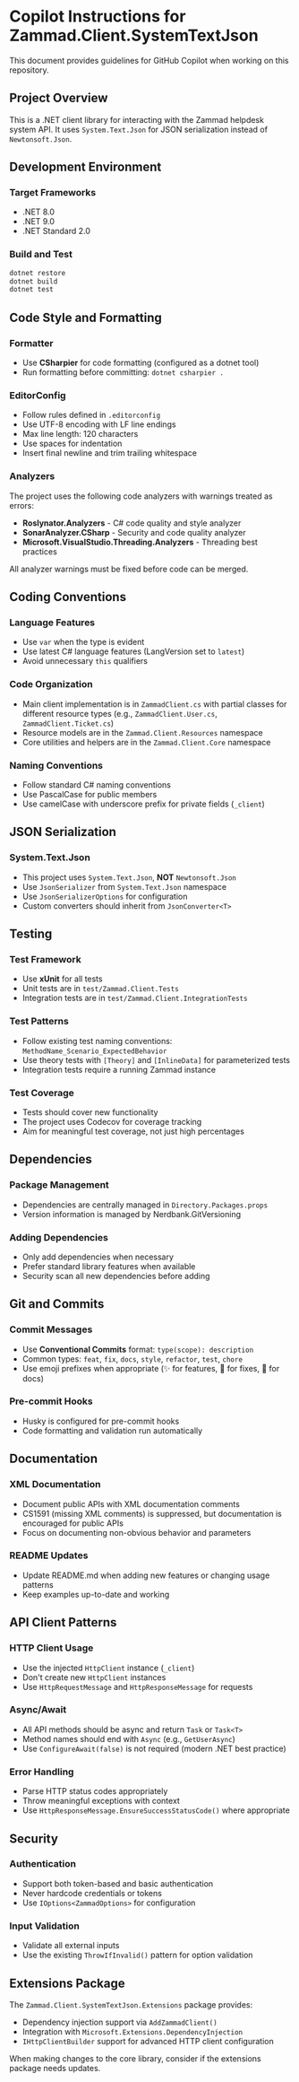 # Copilot Instructions for Zammad.Client.SystemTextJson

This document provides guidelines for GitHub Copilot when working on this repository.

## Project Overview

This is a .NET client library for interacting with the Zammad helpdesk system API. It uses `System.Text.Json` for JSON serialization instead of `Newtonsoft.Json`.

## Development Environment

### Target Frameworks
- .NET 8.0
- .NET 9.0
- .NET Standard 2.0

### Build and Test
```bash
dotnet restore
dotnet build
dotnet test
```

## Code Style and Formatting

### Formatter
- Use **CSharpier** for code formatting (configured as a dotnet tool)
- Run formatting before committing: `dotnet csharpier .`

### EditorConfig
- Follow rules defined in `.editorconfig`
- Use UTF-8 encoding with LF line endings
- Max line length: 120 characters
- Use spaces for indentation
- Insert final newline and trim trailing whitespace

### Analyzers
The project uses the following code analyzers with warnings treated as errors:
- **Roslynator.Analyzers** - C# code quality and style analyzer
- **SonarAnalyzer.CSharp** - Security and code quality analyzer
- **Microsoft.VisualStudio.Threading.Analyzers** - Threading best practices

All analyzer warnings must be fixed before code can be merged.

## Coding Conventions

### Language Features
- Use `var` when the type is evident
- Use latest C# language features (LangVersion set to `latest`)
- Avoid unnecessary `this` qualifiers

### Code Organization
- Main client implementation is in `ZammadClient.cs` with partial classes for different resource types (e.g., `ZammadClient.User.cs`, `ZammadClient.Ticket.cs`)
- Resource models are in the `Zammad.Client.Resources` namespace
- Core utilities and helpers are in the `Zammad.Client.Core` namespace

### Naming Conventions
- Follow standard C# naming conventions
- Use PascalCase for public members
- Use camelCase with underscore prefix for private fields (`_client`)

## JSON Serialization

### System.Text.Json
- This project uses `System.Text.Json`, **NOT** `Newtonsoft.Json`
- Use `JsonSerializer` from `System.Text.Json` namespace
- Use `JsonSerializerOptions` for configuration
- Custom converters should inherit from `JsonConverter<T>`

## Testing

### Test Framework
- Use **xUnit** for all tests
- Unit tests are in `test/Zammad.Client.Tests`
- Integration tests are in `test/Zammad.Client.IntegrationTests`

### Test Patterns
- Follow existing test naming conventions: `MethodName_Scenario_ExpectedBehavior`
- Use theory tests with `[Theory]` and `[InlineData]` for parameterized tests
- Integration tests require a running Zammad instance

### Test Coverage
- Tests should cover new functionality
- The project uses Codecov for coverage tracking
- Aim for meaningful test coverage, not just high percentages

## Dependencies

### Package Management
- Dependencies are centrally managed in `Directory.Packages.props`
- Version information is managed by Nerdbank.GitVersioning

### Adding Dependencies
- Only add dependencies when necessary
- Prefer standard library features when available
- Security scan all new dependencies before adding

## Git and Commits

### Commit Messages
- Use **Conventional Commits** format: `type(scope): description`
- Common types: `feat`, `fix`, `docs`, `style`, `refactor`, `test`, `chore`
- Use emoji prefixes when appropriate (✨ for features, 🐛 for fixes, 📝 for docs)

### Pre-commit Hooks
- Husky is configured for pre-commit hooks
- Code formatting and validation run automatically

## Documentation

### XML Documentation
- Document public APIs with XML documentation comments
- CS1591 (missing XML comments) is suppressed, but documentation is encouraged for public APIs
- Focus on documenting non-obvious behavior and parameters

### README Updates
- Update README.md when adding new features or changing usage patterns
- Keep examples up-to-date and working

## API Client Patterns

### HTTP Client Usage
- Use the injected `HttpClient` instance (`_client`)
- Don't create new `HttpClient` instances
- Use `HttpRequestMessage` and `HttpResponseMessage` for requests

### Async/Await
- All API methods should be async and return `Task` or `Task<T>`
- Method names should end with `Async` (e.g., `GetUserAsync`)
- Use `ConfigureAwait(false)` is not required (modern .NET best practice)

### Error Handling
- Parse HTTP status codes appropriately
- Throw meaningful exceptions with context
- Use `HttpResponseMessage.EnsureSuccessStatusCode()` where appropriate

## Security

### Authentication
- Support both token-based and basic authentication
- Never hardcode credentials or tokens
- Use `IOptions<ZammadOptions>` for configuration

### Input Validation
- Validate all external inputs
- Use the existing `ThrowIfInvalid()` pattern for option validation

## Extensions Package

The `Zammad.Client.SystemTextJson.Extensions` package provides:
- Dependency injection support via `AddZammadClient()`
- Integration with `Microsoft.Extensions.DependencyInjection`
- `IHttpClientBuilder` support for advanced HTTP client configuration

When making changes to the core library, consider if the extensions package needs updates.
